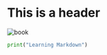 # This is a header

![book](https://api.dicebear.com/9.x/icons/svg?seed=Jessica)

```python
print("Learning Markdown")
```
